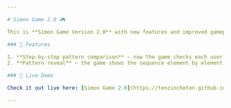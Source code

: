 ```yaml
---

# Simon Game 2.0 🎮

This is **Simon Game Version 2.0** with new features and improved gameplay!

### 🔹 Features

1. **Step-by-step pattern comparison** – now the game checks each user input against the game pattern.
2. **Pattern reveal** – the game shows the sequence element by element for easier play.

### 🔹 Live Demo

Check it out live here: [Simon Game 2.0](https://tenzinchoten.github.io/Simon-Game-2.0/)

---
```



